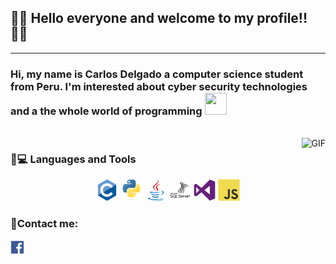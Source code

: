     
## 👨‍💻 Hello everyone and welcome to my profile!! 👨‍💻
---
### Hi, my name is Carlos Delgado a computer science student from Peru. I'm interested about cyber security technologies and a the whole world of programming <img src="https://media.giphy.com/media/LmNwrBhejkK9EFP504/giphy.gif" width="35" height="35" />
<!--<a href="https://www.instagram.com/singer_brijesh_dhanani">
  <img align="left" alt="Brijesh Dhanani" width="22px" src="https://cdn.jsdelivr.net/npm/simple-icons@v3/icons/instagram.svg" />
</a>-->
</br>
<img align="right" alt="GIF" src="https://media.giphy.com/media/mtTAzUebNBD6Prz3Sk/giphy.gif" />

### 📒💻 Languages and Tools

<p align="center">
 <img src="https://github.com/cedelgadosalazar/cedelgadosalazar/blob/main/c/c-original.svg" height="35px" style="vertical-align:top margin:6px 4px" link="https://github.com/cedelgadosalazar" />
 <img src="https://github.com/cedelgadosalazar/cedelgadosalazar/blob/main/python/python-original.svg" height="35px" style="vertical-align:top margin:6px 4px" />
 <img src="https://github.com/cedelgadosalazar/cedelgadosalazar/blob/main/java/java-original.svg" height="35px" style="vertical-align:top margin:6px 4px" />
 <img src="https://github.com/cedelgadosalazar/cedelgadosalazar/blob/main/microsoftsqlserver/microsoftsqlserver-plain-wordmark.svg" height="35px" style="vertical-align:top margin:6px 4px" />
 <img src="https://github.com/cedelgadosalazar/cedelgadosalazar/blob/main/visualstudio/visualstudio-plain.svg" height="35px" style="vertical-align:top margin:6px 4px" />
 <img src="https://github.com/cedelgadosalazar/cedelgadosalazar/blob/main/javascript/javascript-original.svg" height="35px" style="vertical-align:top margin:6px 4px" />
 </p>

### 📱Contact me:
<a href="https://www.facebook.com/carlos.delgado.2103/">
<img align="" alt="Carlos Delgado" width="22px" src="https://github.com/cedelgadosalazar/cedelgadosalazar/blob/main/facebook/facebook-original.svg" />
</a>
